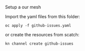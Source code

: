 Setup a our mesh

Import the yaml files from this folder:

```
oc apply -f github-issues.yaml
```

or create the resources from scatch:

```
kn channel create github-issues
```
